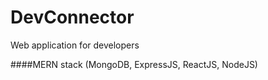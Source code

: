 # DevConnector
Web application for developers

####MERN stack (MongoDB, ExpressJS, ReactJS, NodeJS)
